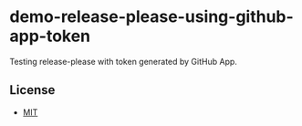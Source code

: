 # demo-release-please-using-github-app-token

Testing release-please with token generated by GitHub App.

## License

- [MIT](LICENSE)
